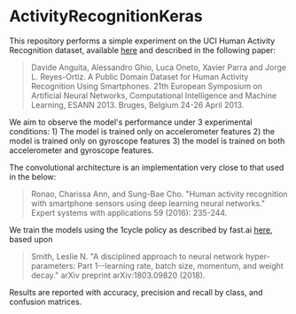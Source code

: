 # ActivityRecognitionKeras

This repository performs a simple experiment on the UCI Human Activity Recognition dataset, available <a href="https://archive.ics.uci.edu/ml/datasets/human+activity+recognition+using+smartphones">here</a> and described in the following paper:

<blockquote cite = "https://archive.ics.uci.edu/ml/datasets/human+activity+recognition+using+smartphones">
Davide Anguita, Alessandro Ghio, Luca Oneto, Xavier Parra and Jorge L. Reyes-Ortiz. A Public Domain Dataset for Human Activity Recognition Using Smartphones. 21th European Symposium on Artificial Neural Networks, Computational Intelligence and Machine Learning, ESANN 2013. Bruges, Belgium 24-26 April 2013. 
</blockquote>

We aim to observe the model's performance under 3 experimental conditions: 1) The model is trained only on accelerometer features 2) the model is trained only on gyroscope features 3) the model is trained on both accelerometer and gyroscope features.

The convolutional architecture is an implementation very close to that used in the below:

<blockquote cite="https://www.sciencedirect.com/science/article/pii/S0957417416302056">
Ronao, Charissa Ann, and Sung-Bae Cho. "Human activity recognition with smartphone sensors using deep learning neural networks." Expert systems with applications 59 (2016): 235-244.
</blockquote>

We train the models using the 1cycle policy as described by fast.ai <a href="https://sgugger.github.io/the-1cycle-policy.html#the-1cycle-policy">here</a>, based upon

<blockquote cite="https://arxiv.org/abs/1803.09820">
Smith, Leslie N. "A disciplined approach to neural network hyper-parameters: Part 1--learning rate, batch size, momentum, and weight decay." arXiv preprint arXiv:1803.09820 (2018).
</blockquote>

Results are reported with accuracy, precision and recall by class, and confusion matrices.
